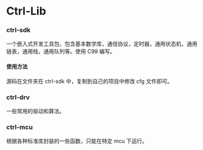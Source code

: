 # Ctrl-Lib

### ctrl-sdk

一个嵌入式开发工具包，包含基本数学库，通信协议，定时器，通用状态机，通用链表，通用栈，通用队列等。使用 C99 编写。

#### 使用方法

源码在文件夹在 ctrl-sdk 中，复制到自己的项目中修改 cfg 文件即可。

### ctrl-drv

一些常用的驱动和算法。

### ctrl-mcu

根据各种标准库封装的一些函数，只能在特定 mcu 下运行。